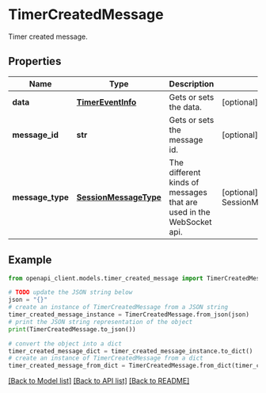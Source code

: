 # TimerCreatedMessage

Timer created message.

## Properties

Name | Type | Description | Notes
------------ | ------------- | ------------- | -------------
**data** | [**TimerEventInfo**](TimerEventInfo.md) | Gets or sets the data. | [optional] 
**message_id** | **str** | Gets or sets the message id. | [optional] 
**message_type** | [**SessionMessageType**](SessionMessageType.md) | The different kinds of messages that are used in the WebSocket api. | [optional] [readonly] [default to SessionMessageType.TIMERCREATED]

## Example

```python
from openapi_client.models.timer_created_message import TimerCreatedMessage

# TODO update the JSON string below
json = "{}"
# create an instance of TimerCreatedMessage from a JSON string
timer_created_message_instance = TimerCreatedMessage.from_json(json)
# print the JSON string representation of the object
print(TimerCreatedMessage.to_json())

# convert the object into a dict
timer_created_message_dict = timer_created_message_instance.to_dict()
# create an instance of TimerCreatedMessage from a dict
timer_created_message_from_dict = TimerCreatedMessage.from_dict(timer_created_message_dict)
```
[[Back to Model list]](../README.md#documentation-for-models) [[Back to API list]](../README.md#documentation-for-api-endpoints) [[Back to README]](../README.md)


